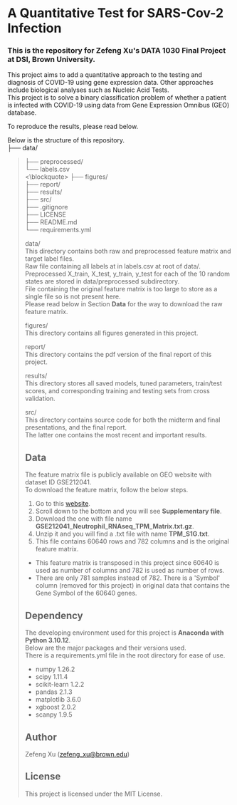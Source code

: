 # A Quantitative Test for SARS-Cov-2 Infection

### This is the repository for Zefeng Xu's DATA 1030 Final Project at DSI, Brown University. <br>
This project aims to add a quantitative approach to the testing and diagnosis of COVID-19 using gene expression data. Other approaches include biological analyses such as Nucleic Acid Tests. <br>
This project is to solve a binary classification problem of whether a patient is infected with COVID-19 using data from Gene Expression Omnibus (GEO) database. <br>

To reproduce the results, please read below. <br>

Below is the structure of this repository. <br>
├── data/                     <br>
<blockquote>
├── preprocessed/             <br>
└── labels.csv                <br>
<\blockquote>
├── figures/                  <br>
├── report/                   <br>
├── results/                  <br>
├── src/                      <br>
├── .gitignore                <br>
├── LICENSE                   <br>
├── README.md                 <br>
└── requirements.yml          <br>

data/ <br>
This directory contains both raw and preprocessed feature matrix and target label files. <br>
Raw file containing all labels at in labels.csv at root of data/. <br>
Preprocessed X_train, X_test, y_train, y_test for each of the 10 random states are stored in data/preprocessed subdirectory. <br>
File containing the original feature matrix is too large to store as a single file so is not present here. <br>
Please read below in Section **Data** for the way to download the raw feature matrix. <br>

figures/ <br>
This directory contains all figures generated in this project. <br>

report/ <br>
This directory contains the pdf version of the final report of this project. <br>

results/ <br>
This directory stores all saved models, tuned parameters, train/test scores, and corresponding training and testing sets from cross validation. <br>

src/ <br>
This directory contains source code for both the midterm and final presentations, and the final report. <br>
The latter one contains the most recent and important results. <br>

## Data
The feature matrix file is publicly available on GEO website with dataset ID GSE212041. <br>
To download the feature matrix, follow the below steps. <br>
1. Go to this [website](https://www.ncbi.nlm.nih.gov/geo/query/acc.cgi?acc=GSE212041). <br>
2. Scroll down to the bottom and you will see **Supplementary file**. <br>
3. Download the one with file name **GSE212041_Neutrophil_RNAseq_TPM_Matrix.txt.gz**. <br>
4. Unzip it and you will find a .txt file with name **TPM_S1G.txt**. <br>
5. This file contains 60640 rows and 782 columns and is the original feature matrix. <br>
- This feature matrix is transposed in this project since 60640 is used as number of columns and 782 is used as number of rows. <br>
- There are only 781 samples instead of 782. There is a 'Symbol' column (removed for this project) in original data that contains the Gene Symbol of the 60640 genes. <br>

## Dependency
The developing environment used for this project is **Anaconda with Python 3.10.12**. <br>
Below are the major packages and their versions used. <br>
There is a requirements.yml file in the root directory for ease of use. <br>
- numpy 1.26.2 <br>
- scipy 1.11.4 <br>
- scikit-learn 1.2.2 <br>
- pandas 2.1.3 <br>
- matplotlib 3.6.0 <br>
- xgboost 2.0.2
- scanpy 1.9.5

## Author
Zefeng Xu (zefeng_xu@brown.edu)

## License
This project is licensed under the MIT License.













